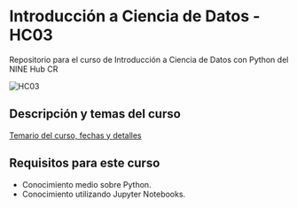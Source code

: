 # Introducción a Ciencia de Datos - HC03
Repositorio para el curso de Introducción a Ciencia de Datos con Python del NINE Hub CR

![HC03](https://user-images.githubusercontent.com/66430001/115498095-22235880-a22a-11eb-858d-d0838939035f.png)


## Descripción y temas del curso
[Temario del curso, fechas y detalles](https://docs.google.com/document/d/1O6kkX17d2XLXh16C_j7NlbxcnZJzjdacppX4GvhwrSg/edit?usp=sharing)

## Requisitos para este curso
- Conocimiento medio sobre Python.
- Conocimiento utilizando Jupyter Notebooks.
